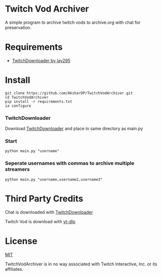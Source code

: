 # Twitch Vod Archiver
A simple program to archive twitch vods to archive.org with chat for preservation.

# Requirements
- [TwitchDownloader by lay295](https://github.com/lay295/TwitchDownloader)

# Install
```
git clone https://github.com/AksharDP/TwitchVodArchiver.git
cd TwitchVodArchiver
pip install -r requirements.txt
ia configure
```
### TwitchDownloader
Download [TwitchDownloader](https://github.com/lay295/TwitchDownloader) and place in same directory as main.py

### Start
```
python main.py "username"
```
### Seperate usernames with commas to archive multiple streamers
```
python main.py "username,username2,username3"
```

# Third Party Credits

Chat is downloaded with [TwitchDownloader](https://github.com/lay295/TwitchDownloader/tree/master)

Twitch Vod is download with [yt-dlp](https://github.com/yt-dlp/yt-dlp)

# License

[MIT](./LICENSE.txt)

TwitchVodArchiver is in no way associated with Twitch Interactive, Inc. or its affiliates.